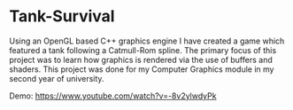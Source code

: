 # Tank-Survival
Using an OpenGL based C++ graphics engine I have created a game which featured a tank following a Catmull-Rom spline. The primary focus of this project was to learn how graphics is rendered via the use of buffers and shaders. This project was done for my Computer Graphics module in my second year of university.

Demo: https://www.youtube.com/watch?v=-8v2ylwdyPk